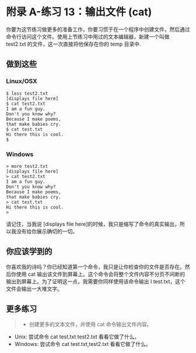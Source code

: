 # 附录 A-练习 13：输出文件 (cat)
你要为这节练习做更多的准备工作，你要习惯于在一个程序中创建文件，然后通过命令行访问这个文件。使用上节练习中用过的文本编辑器，新建一个叫做 test2.txt 的文件，这一次直接将他保存在你的 temp 目录中.

## 做到这些

### Linux/OSX

```
$ less test2.txt
[displays file here]
$ cat test2.txt
I am a fun guy.
Don't you know why?
Because I make poems,
that make babies cry.
$ cat test.txt
Hi there this is cool.
$
```

### Windows

```
> more test2.txt
[displays file here]
> cat test2.txt
I am a fun guy.
Don't you know why?
Because I make poems,
that make babies cry.
> cat test.txt
Hi there this is cool.
>
```

请记住，当我说 [displays file here]的时候，我只是缩写了命令的真实输出，所以我没有给你展示确切的一切。

## 你应该学到的

你喜欢我的诗吗？你已经知道第一个命令，我只是让你检查你的文件是否存在。然后你使用 cat 输出该文件到屏幕上。这个命令会将整个文件内容不分页不间断的输出到屏幕上。为了证明这一点，我需要你同样使用该命令输出 I test.txt，这个文件会输出一大堆文字。

## 更多练习

> - 创建更多的文本文件，并使用 cat 命令输出文件内容。
- Unix: 尝试命令 cat test.txt test2.txt 看看它做了什么。
- Windows: 尝试命令 cat test.txt,test2.txt 看看它做了什么。